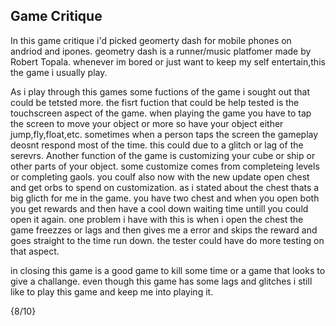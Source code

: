 ## Game Critique

In this game critique i'd picked geomerty dash for mobile phones on andriod and ipones. geometry dash is a runner/music platfomer made by Robert Topala. whenever im bored or just want to keep my self entertain,this the game i usually play.

As i play through this games some fuctions of the game i sought out that could be tetsted more. the fisrt fuction that could be help tested is the touchscreen aspect of the game. when playing the game you have to tap the screen to move your object or more so have your object either jump,fly,float,etc. sometimes when a person taps the screen the gameplay deosnt respond most of the time. this could due to a glitch or lag of the serevrs. Another function of the game is customizing your cube or ship or other parts of your object. some customize comes from completeing levels or completing gaols. you coulf also now with the new update open chest and get orbs to spend on customization. as i stated about the chest thats a big glicth for me in the game. you have two chest and when you open both you get rewards and then have a cool down waiting time untill you could open it again. one problem i have with this is when i open the chest the game freezzes or lags and then gives me a error and skips the reward and goes straight to the time run down. the tester could have do more testing on that aspect.

in closing this game is a good game to kill some time or a game that looks to give a challange. even though this game has some lags and glitches i still like to play this game and keep me into playing it.

   {8/10}
